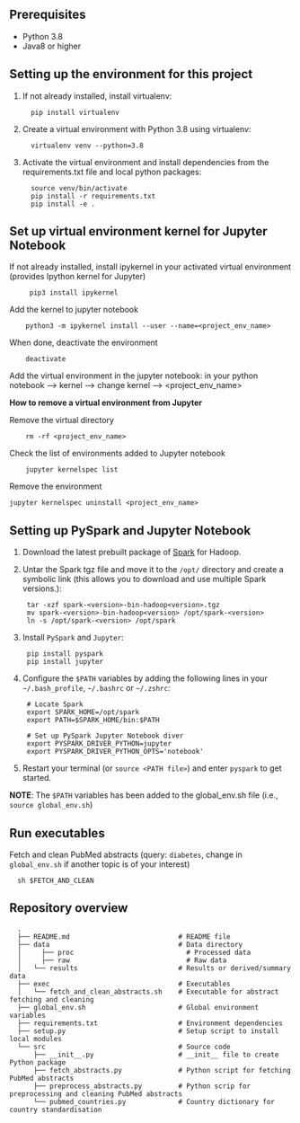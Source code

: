 Prerequisites
-------------
* Python 3.8
* Java8 or higher

Setting up the environment for this project
-------------------------------------------

1. If not already installed, install virtualenv:

         pip install virtualenv

2. Create a virtual environment with Python 3.8 using virtualenv:

         virtualenv venv --python=3.8

3. Activate the virtual environment and install dependencies from the requirements.txt file and local python packages:

         source venv/bin/activate
         pip install -r requirements.txt
         pip install -e .

Set up virtual environment kernel for Jupyter Notebook
------------------------------------------------------
If not already installed, install ipykernel in your activated virtual environment (provides Ipython kernel for Jupyter)

         pip3 install ipykernel

Add the kernel to jupyter notebook

		python3 -m ipykernel install --user --name=<project_env_name>
    
When done, deactivate the environment

		deactivate

Add the virtual environment in the jupyter notebook: in your python notebook --> kernel --> change kernel --> <project_env_name>

**How to remove a virtual environment from Jupyter**

Remove the virtual directory

		rm -rf <project_env_name>

Check the list of environments added to Jupyter notebook
		
		jupyter kernelspec list

Remove the environment
	
	jupyter kernelspec uninstall <project_env_name>

Setting up PySpark and Jupyter Notebook
---------------------------------------
1. Download the latest prebuilt package of [Spark](https://spark.apache.org/downloads.html) for Hadoop.
   

2. Untar the  Spark tgz file and move it to the `/opt/` directory and create a symbolic link (this allows you to download and use multiple Spark versions.):
       
        tar -xzf spark-<version>-bin-hadoop<version>.tgz
        mv spark-<version>-bin-hadoop<version> /opt/spark-<version>
        ln -s /opt/spark-<version> /opt/spark̀

3. Install `PySpark` and `Jupyter`:
        
        pip install pyspark
        pip install jupyter

4. Configure the `$PATH` variables by adding the following lines in your `~/.bash_profile`, `~/.bashrc` or `~/.zshrc`:
        
        # Locate Spark
        export SPARK_HOME=/opt/spark
        export PATH=$SPARK_HOME/bin:$PATH
   
        # Set up PySpark Jupyter Notebook diver
        export PYSPARK_DRIVER_PYTHON=jupyter
        export PYSPARK_DRIVER_PYTHON_OPTS='notebook'

5. Restart your terminal (or `source <PATH file>`) and enter `pyspark` to get started.

**NOTE**: The `$PATH` variables has been added to the global_env.sh file (i.e., `source global_env.sh`)

Run executables
---------------
Fetch and clean PubMed abstracts (query: `diabetes`, change in `global_env.sh` if another topic is of your interest)

      sh $FETCH_AND_CLEAN

Repository overview
---------------
      .
      ├── README.md                           # README file
      ├── data                                # Data directory
      │     ├── proc                            # Processed data
      │     ├── raw                             # Raw data
      │   └── results                         # Results or derived/summary data
      ├── exec                                # Executables
      │   └── fetch_and_clean_abstracts.sh    # Executable for abstract fetching and cleaning
      ├── global_env.sh                       # Global environment variables
      ├── requirements.txt                    # Environment dependencies
      ├── setup.py                            # Setup script to install local modules
      └── src                                 # Source code
          ├── __init__.py                     # __init__ file to create Python package
          ├── fetch_abstracts.py              # Python script for fetching PubMed abstracts
          ├── preprocess_abstracts.py         # Python scrip for preprocessing and cleaning PubMed abstracts
          └── pubmed_countries.py             # Country dictionary for country standardisation
